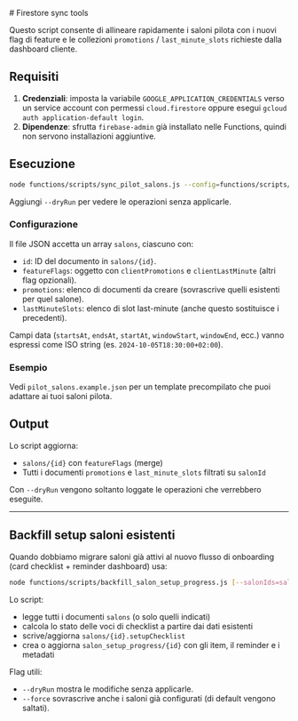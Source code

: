 \# Firestore sync tools

Questo script consente di allineare rapidamente i saloni pilota con i nuovi flag di feature e le collezioni `promotions` / `last_minute_slots` richieste dalla dashboard cliente.

## Requisiti

1. **Credenziali**: imposta la variabile `GOOGLE_APPLICATION_CREDENTIALS` verso un service account con permessi `cloud.firestore` oppure esegui `gcloud auth application-default login`.
2. **Dipendenze**: sfrutta `firebase-admin` già installato nelle Functions, quindi non servono installazioni aggiuntive.

## Esecuzione

```bash
node functions/scripts/sync_pilot_salons.js --config=functions/scripts/pilot_salons.example.json
```

Aggiungi `--dryRun` per vedere le operazioni senza applicarle.

### Configurazione

Il file JSON accetta un array `salons`, ciascuno con:

- `id`: ID del documento in `salons/{id}`.
- `featureFlags`: oggetto con `clientPromotions` e `clientLastMinute` (altri flag opzionali).
- `promotions`: elenco di documenti da creare (sovrascrive quelli esistenti per quel salone).
- `lastMinuteSlots`: elenco di slot last-minute (anche questo sostituisce i precedenti).

Campi data (`startsAt`, `endsAt`, `startAt`, `windowStart`, `windowEnd`, ecc.) vanno espressi come ISO string (es. `2024-10-05T18:30:00+02:00`).

### Esempio

Vedi `pilot_salons.example.json` per un template precompilato che puoi adattare ai tuoi saloni pilota.

## Output

Lo script aggiorna:

- `salons/{id}` con `featureFlags` (merge)
- Tutti i documenti `promotions` e `last_minute_slots` filtrati su `salonId`

Con `--dryRun` vengono soltanto loggate le operazioni che verrebbero eseguite.

---

## Backfill setup saloni esistenti

Quando dobbiamo migrare saloni già attivi al nuovo flusso di onboarding (card checklist + reminder dashboard) usa:

```bash
node functions/scripts/backfill_salon_setup_progress.js [--salonIds=salon-001,salon-002] [--dryRun] [--force]
```

Lo script:

- legge tutti i documenti `salons` (o solo quelli indicati)
- calcola lo stato delle voci di checklist a partire dai dati esistenti
- scrive/aggiorna `salons/{id}.setupChecklist`
- crea o aggiorna `salon_setup_progress/{id}` con gli item, il reminder e i metadati

Flag utili:

- `--dryRun` mostra le modifiche senza applicarle.
- `--force` sovrascrive anche i saloni già configurati (di default vengono saltati).
